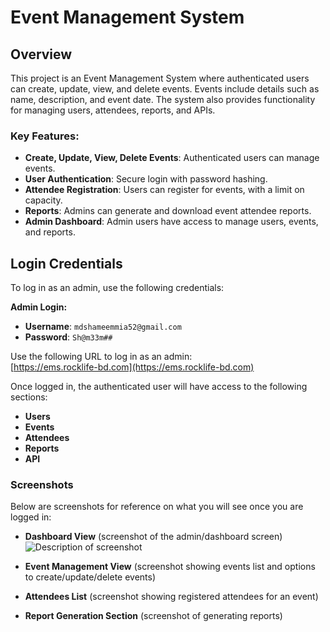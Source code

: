 # Event Management System

## Overview

This project is an Event Management System where authenticated users can create, update, view, and delete events. Events include details such as name, description, and event date. The system also provides functionality for managing users, attendees, reports, and APIs.

### Key Features:
- **Create, Update, View, Delete Events**: Authenticated users can manage events.
- **User Authentication**: Secure login with password hashing.
- **Attendee Registration**: Users can register for events, with a limit on capacity.
- **Reports**: Admins can generate and download event attendee reports.
- **Admin Dashboard**: Admin users have access to manage users, events, and reports.

## Login Credentials

To log in as an admin, use the following credentials:

**Admin Login:**
- **Username**: `mdshameemmia52@gmail.com`
- **Password**: `Sh@m33m##`

Use the following URL to log in as an admin:  
[https://ems.rocklife-bd.com](https://ems.rocklife-bd.com)

Once logged in, the authenticated user will have access to the following sections:
- **Users**
- **Events**
- **Attendees**
- **Reports**
- **API**

### Screenshots
Below are screenshots for reference on what you will see once you are logged in:

- **Dashboard View** (screenshot of the admin/dashboard screen)
![Description of screenshot]('readme_images/dashboard.jpg')

- **Event Management View** (screenshot showing events list and options to create/update/delete events)
- **Attendees List** (screenshot showing registered attendees for an event)
- **Report Generation Section** (screenshot of generating reports)